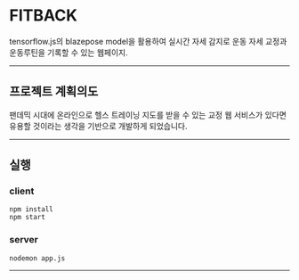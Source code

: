 # FITBACK
tensorflow.js의 blazepose model을 활용하여 실시간 자세 감지로 운동 자세 교정과 운동루틴을 기록할 수 있는 웹페이지.

---------------------

## 프로젝트 계획의도
팬데믹 시대에 온라인으로 헬스 트레이닝 지도를 받을 수 있는 교정 웹 서비스가 있다면 유용할 것이라는 생각을 기반으로 개발하게 되었습니다. 


--------------------
## 실행
### client
```
npm install
npm start
```
### server
```
nodemon app.js
```
--------------------------

